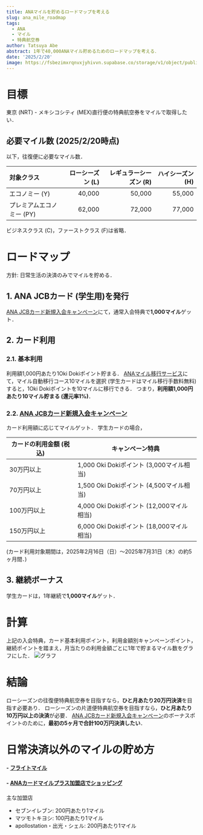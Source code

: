 ```yaml
---
title: ANAマイルを貯めるロードマップを考える
slug: ana_mile_roadmap
tags:
  - ANA
  - マイル
  - 特典航空券
author: Tatsuya Abe
abstract: 1年で40,000ANAマイル貯めるためのロードマップを考える．
date: '2025/2/20'
image: https://fsbezimxrqnvxjyhivvn.supabase.co/storage/v1/object/public/blogThumbnail//ana-mile-roadmap.jpg
---
```


# 目標
東京 (NRT) - メキシコシティ (MEX)直行便の特典航空券をマイルで取得したい．

## 必要マイル数 (2025/2/20時点)
以下，往復便に必要なマイル数．

| 対象クラス | ローシーズン (L) | レギュラーシーズン (R) | ハイシーズン (H)|
| :--- | ---: | ---: | ---: |
| エコノミー (Y) | 40,000 | 50,000 | 55,000 |
| プレミアムエコノミー (PY) | 62,000 | 72,000 | 77,000 |

ビジネスクラス (C)，ファーストクラス (F)は省略．

# ロードマップ
方針: 日常生活の決済のみでマイルを貯める．

## 1. ANA JCBカード (学生用)を発行
[ANA JCBカード新規入会キャンペーン](https://www.jcb.co.jp/promotion/jcb_anacard/join_cp2502.html?15568532750100&ad_id=cojp_anawhtmpc_lst_o_an0113)にて，通常入会特典で**1,000マイル**ゲット．

## 2. カード利用
### 2.1. 基本利用
利用額1,000円あたり1Oki Dokiポイント貯まる．
[ANAマイル移行サービス](https://www.jcb.co.jp/ordercard/pop/pop_an06.html#A002)にて，マイル自動移行コース10マイルを選択 (学生カードはマイル移行手数料無料) すると，1Oki Dokiポイントを10マイルに移行できる．
つまり，**利用額1,000円あたり10マイル貯まる (還元率1%)**．

### 2.2. [ANA JCBカード新規入会キャンペーン](https://www.jcb.co.jp/promotion/jcb_anacard/join_cp2502.html?15568532750100&ad_id=cojp_anawhtmpc_lst_o_an0113)
カード利用額に応じてマイルゲット．
学生カードの場合，

| カードの利用金額 (税込) | キャンペーン特典 |
| --- | --- |
| 30万円以上 | 1,000 Oki Dokiポイント (3,000マイル相当) |
| 70万円以上 | 1,500 Oki Dokiポイント (4,500マイル相当) |
| 100万円以上 | 4,000 Oki Dokiポイント (12,000マイル相当) |
| 150万円以上 | 6,000 Oki Dokiポイント (18,000マイル相当) |

(カード利用対象期間は，2025年2月16日（日）～2025年7月31日（木）の約5ヶ月間．)

## 3. 継続ボーナス
学生カードは，1年継続で**1,000マイル**ゲット．

# 計算
上記の入会特典，カード基本利用ポイント，利用金額別キャンペーンポイント，継続ポイントを踏まえ，月当たりの利用金額ごとに1年で貯まるマイル数をグラフにした．
![グラフ](https://fsbezimxrqnvxjyhivvn.supabase.co/storage/v1/object/sign/blogImage/mile-chat.png?token=eyJhbGciOiJIUzI1NiIsInR5cCI6IkpXVCJ9.eyJ1cmwiOiJibG9nSW1hZ2UvbWlsZS1jaGF0LnBuZyIsImlhdCI6MTc0MDA2MzQzNywiZXhwIjoxNzcxNTk5NDM3fQ.JNETfNdWLD5CVq9wWeQ1uL_aUKBJuI3IvWxk31pBTYg)

# 結論
ローシーズンの往復便特典航空券を目指すなら，**ひと月あたり20万円決済**を目指す必要あり．
ローシーズンの片道便特典航空券を目指すなら，**ひと月あたり10万円以上の決済**が必要．
[ANA JCBカード新規入会キャンペーン](https://www.jcb.co.jp/promotion/jcb_anacard/join_cp2502.html?15568532750100&ad_id=cojp_anawhtmpc_lst_o_an0113)のボーナスポイントのために，**最初の5ヶ月で合計100万円決済したい**．

# 日常決済以外のマイルの貯め方
#### - [フライトマイル](https://www.ana.co.jp/ja/jp/guide/amc/anacard/flight/)

#### - [ANAカードマイルプラス加盟店でショッピング](https://www.ana.co.jp/ja/jp/amc/anacard/cardmileplus/)
主な加盟店
- セブンイレブン: 200円あたり1マイル
- マツモトキヨシ: 100円あたり1マイル
- apollostation・出光・シェル: 200円あたり1マイル